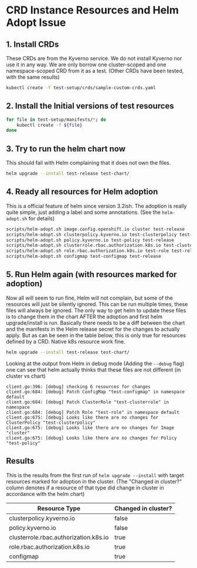 # CRD Instance Resources and Helm Adopt Issue

## 1. Install CRDs
These CRDs are from the Kyverno service. We do not install Kyverno nor use it
in any way. We are only borrow one cluster-scoped and one namespace-scoped CRD
from it as a test. (Other CRDs have been tested, with the same results)

```bash
kubectl create -f test-setup/crds/sample-custom-crds.yaml
```

## 2. Install the Initial versions of test resources

```bash
for file in test-setup/manifests/*; do
    kubectl create -f ${file}
done
```

## 3. Try to run the helm chart now
This should fail with Helm complaining that it does not own the files.

```bash
helm upgrade --install test-release test-chart/
```

## 4. Ready all resources for Helm adoption
This is a official feature of helm since version 3.2ish. The adoption is really quite
simple, just adding a label and some annotations. (See the `helm-adopt.sh` for details)

```bash
scripts/helm-adopt.sh image.config.openshift.io cluster test-release
scripts/helm-adopt.sh clusterpolicy.kyverno.io test-clusterpolicy test-release
scripts/helm-adopt.sh policy.kyverno.io test-policy test-release
scripts/helm-adopt.sh clusterrole.rbac.authorization.k8s.io test-clusterrole test-release
scripts/helm-adopt.sh role.rbac.authorization.k8s.io test-role test-release
scripts/helm-adopt.sh configmap test-configmap test-release
```

## 5. Run Helm again (with resources marked for adoption)
Now all will seem to run fine, Helm will not complain, but some of the resources
will just be silently ignored. This can be run multiple times, these files will
always be ignored. The only way to get helm to update these files is to change
them in the chart AFTER the adoption and first helm upgrade/install is run.
Basically there needs to be a diff between the chart and the manifests in the
Helm release secret for the changes to actually apply. But as can be seen in the
table below, this is only true for resources defined by a CRD. Native k8s resource
work fine.

```bash
helm upgrade --install test-release test-chart/
```

Looking at the output from Helm in debug mode (Adding the `--debug` flag) one can
see that helm actually thinks that these files are not different (in cluster vs chart)

```text
client.go:396: [debug] checking 6 resources for changes
client.go:684: [debug] Patch ConfigMap "test-configmap" in namespace default
client.go:684: [debug] Patch ClusterRole "test-clusterrole" in namespace
client.go:684: [debug] Patch Role "test-role" in namespace default
client.go:675: [debug] Looks like there are no changes for ClusterPolicy "test-clusterpolicy"
client.go:675: [debug] Looks like there are no changes for Image "cluster"
client.go:675: [debug] Looks like there are no changes for Policy "test-policy"
```

## Results
This is the results from the first run of `helm upgrade --install` with target
resources marked for adoption in the cluster. (The "Changed in cluster?" column
denotes if a resource of that type did change in cluster in accordance with the
helm chart)

| Resource Type | Changed in cluster? |
|---|---|
| clusterpolicy.kyverno.io  | false |
| policy.kyverno.io         | false |
| clusterrole.rbac.authorization.k8s.io | true |
| role.rbac.authorization.k8s.io | true |
| configmap | true |
